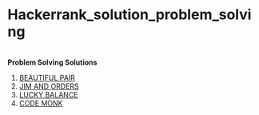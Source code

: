 # Hackerrank_solution_problem_solving
<br><b>Problem Solving Solutions</b></br>
1. [BEAUTIFUL PAIR](https://github.com/miss-jain-16/Hackerrank_solution_problem_solving/blob/master/Beautiful_pair_greedy.cpp)
2. [JIM AND ORDERS](https://github.com/miss-jain-16/Hackerrank_solution_problem_solving/blob/master/Jim%20and%20orders)
3. [LUCKY BALANCE](https://github.com/miss-jain-16/Hackerrank_solution_problem_solving/blob/master/luck-balance-greedy.cpp)
4. [CODE MONK](https://github.com/miss-jain-16/Hackerrank_solution_problem_solving/blob/master/CODE%20MONK)
